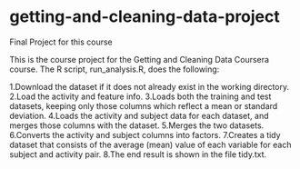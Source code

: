 # getting-and-cleaning-data-project
Final Project for this course

This is the course project for the Getting and Cleaning Data Coursera course. The R script, run_analysis.R, does the following:

1.Download the dataset if it does not already exist in the working directory.
2.Load the activity and feature info.
3.Loads both the training and test datasets, keeping only those columns which reflect a mean or standard deviation.
4.Loads the activity and subject data for each dataset, and merges those columns with the dataset.
5.Merges the two datasets.
6.Converts the activity and subject columns into factors.
7.Creates a tidy dataset that consists of the average (mean) value of each variable for each subject and activity pair.
8.The end result is shown in the file tidy.txt.
